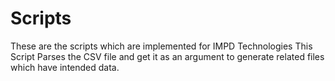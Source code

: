 # Scripts
These are the scripts which are implemented for IMPD Technologies
This Script Parses the CSV file and get it as an argument to generate related files which have intended data.
